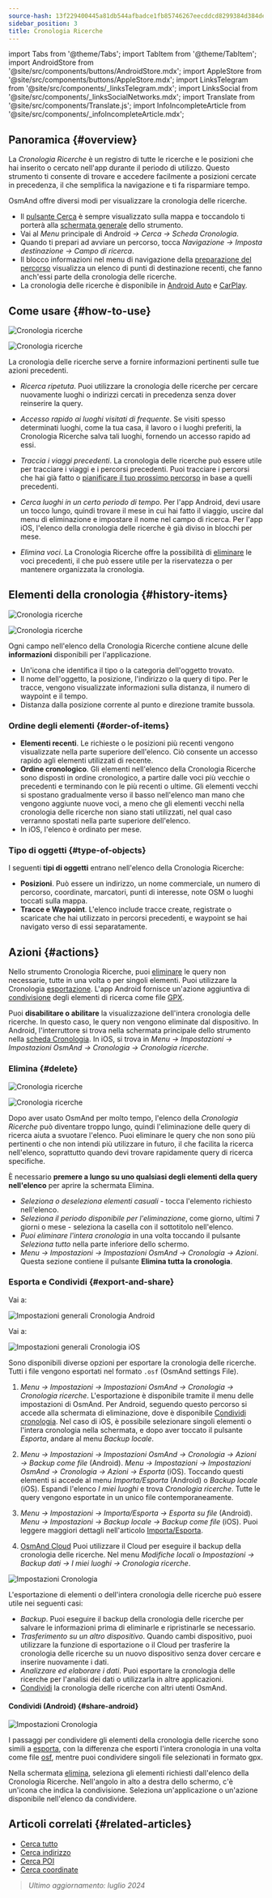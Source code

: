 ```yaml
---
source-hash: 13f229400445a81db544afbadce1fb85746267eecddcd8299384d384de2a58b5
sidebar_position: 3
title: Cronologia Ricerche
---
```

import Tabs from '@theme/Tabs';
import TabItem from '@theme/TabItem';
import AndroidStore from '@site/src/components/buttons/AndroidStore.mdx';
import AppleStore from '@site/src/components/buttons/AppleStore.mdx';
import LinksTelegram from '@site/src/components/_linksTelegram.mdx';
import LinksSocial from '@site/src/components/_linksSocialNetworks.mdx';
import Translate from '@site/src/components/Translate.js';
import InfoIncompleteArticle from '@site/src/components/_infoIncompleteArticle.mdx';


## Panoramica {#overview}

La *Cronologia Ricerche* è un registro di tutte le ricerche e le posizioni che hai inserito o cercato nell'app durante il periodo di utilizzo. Questo strumento ti consente di trovare e accedere facilmente a posizioni cercate in precedenza, il che semplifica la navigazione e ti fa risparmiare tempo.

OsmAnd offre diversi modi per visualizzare la cronologia delle ricerche.

- Il [pulsante Cerca](../widgets/map-buttons.md#search) è sempre visualizzato sulla mappa e toccandolo ti porterà alla [schermata generale](#how-to-use) dello strumento.
- Vai al *Menu* principale di Android *→ Cerca → Scheda Cronologia*.
- Quando ti prepari ad avviare un percorso, tocca *Navigazione → Imposta destinazione → Campo di ricerca*.
- Il blocco informazioni nel menu di navigazione della [preparazione del percorso](../navigation/setup/route-navigation.md#navigation-menu) visualizza un elenco di punti di destinazione recenti, che fanno anch'essi parte della cronologia delle ricerche.
- La cronologia delle ricerche è disponibile in [Android Auto](../navigation/auto-car.md#search) e [CarPlay](../navigation/car-play.md#search).


## Come usare {#how-to-use}

<Tabs groupId="operating-systems" queryString="current-os">

<TabItem value="android" label="Android">

![Cronologia ricerche](@site/static/img/search/history_search_android.png)

</TabItem>

<TabItem value="ios" label="iOS">

![Cronologia ricerche](@site/static/img/search/history_search_ios.png)

</TabItem>

</Tabs>

La cronologia delle ricerche serve a fornire informazioni pertinenti sulle tue azioni precedenti.

- *Ricerca ripetuta*. Puoi utilizzare la cronologia delle ricerche per cercare nuovamente luoghi o indirizzi cercati in precedenza senza dover reinserire la query.

- *Accesso rapido ai luoghi visitati di frequente*. Se visiti spesso determinati luoghi, come la tua casa, il lavoro o i luoghi preferiti, la Cronologia Ricerche salva tali luoghi, fornendo un accesso rapido ad essi.

- *Traccia i viaggi precedenti*. La cronologia delle ricerche può essere utile per tracciare i viaggi e i percorsi precedenti. Puoi tracciare i percorsi che hai già fatto o [pianificare il tuo prossimo percorso](../plan-route/create-route.md) in base a quelli precedenti.

- *Cerca luoghi in un certo periodo di tempo*. Per l'app Android, devi usare un tocco lungo, quindi trovare il mese in cui hai fatto il viaggio, uscire dal menu di eliminazione e impostare il nome nel campo di ricerca. Per l'app iOS, l'elenco della cronologia delle ricerche è già diviso in blocchi per mese.

- *Elimina voci*. La Cronologia Ricerche offre la possibilità di [eliminare](#delete) le voci precedenti, il che può essere utile per la riservatezza o per mantenere organizzata la cronologia.


## Elementi della cronologia {#history-items}

<Tabs groupId="operating-systems" queryString="current-os">

<TabItem value="android" label="Android">

![Cronologia ricerche](@site/static/img/search/history_search_android.png)

</TabItem>

<TabItem value="ios" label="iOS">

![Cronologia ricerche](@site/static/img/search/history_search_ios.png)

</TabItem>

</Tabs>

Ogni campo nell'elenco della Cronologia Ricerche contiene alcune delle **informazioni** disponibili per l'applicazione.

- Un'icona che identifica il tipo o la categoria dell'oggetto trovato.
- Il nome dell'oggetto, la posizione, l'indirizzo o la query di tipo. Per le tracce, vengono visualizzate informazioni sulla distanza, il numero di waypoint e il tempo.
- Distanza dalla posizione corrente al punto e direzione tramite bussola.


### Ordine degli elementi {#order-of-items}

- **Elementi recenti**. Le richieste o le posizioni più recenti vengono visualizzate nella parte superiore dell'elenco. Ciò consente un accesso rapido agli elementi utilizzati di recente.
- **Ordine cronologico**. Gli elementi nell'elenco della Cronologia Ricerche sono disposti in ordine cronologico, a partire dalle voci più vecchie o precedenti e terminando con le più recenti o ultime. Gli elementi vecchi si spostano gradualmente verso il basso nell'elenco man mano che vengono aggiunte nuove voci, a meno che gli elementi vecchi nella cronologia delle ricerche non siano stati utilizzati, nel qual caso verranno spostati nella parte superiore dell'elenco.
- In iOS, l'elenco è ordinato per mese.

### Tipo di oggetti {#type-of-objects}

I seguenti **tipi di oggetti** entrano nell'elenco della Cronologia Ricerche:

- **Posizioni**. Può essere un indirizzo, un nome commerciale, un numero di percorso, coordinate, marcatori, punti di interesse, note OSM o luoghi toccati sulla mappa.
- **Tracce e Waypoint**. L'elenco include tracce create, registrate o scaricate che hai utilizzato in percorsi precedenti, e waypoint se hai navigato verso di essi separatamente.


## Azioni {#actions}

Nello strumento Cronologia Ricerche, puoi [eliminare](#delete) le query non necessarie, tutte in una volta o per singoli elementi. Puoi utilizzare la Cronologia [esportazione](#export-and-share). L'app Android fornisce un'azione aggiuntiva di [condivisione](#share-android) degli elementi di ricerca come file [GPX](../../technical/osmand-file-formats/osmand-gpx.md).

Puoi **disabilitare o abilitare** la visualizzazione dell'intera cronologia delle ricerche. In questo caso, le query non vengono eliminate dal dispositivo. In Android, l'interruttore si trova nella schermata principale dello strumento nella [scheda Cronologia](#overview). In iOS, si trova in *Menu → Impostazioni → Impostazioni OsmAnd → Cronologia → Cronologia ricerche*.


### Elimina {#delete}

<Tabs groupId="operating-systems" queryString="current-os">

<TabItem value="android" label="Android">

![Cronologia ricerche](@site/static/img/search/history_search_delete_andr.png)

</TabItem>

<TabItem value="ios" label="iOS">

![Cronologia ricerche](@site/static/img/search/history_search_delete_ios.png)

</TabItem>

</Tabs>

Dopo aver usato OsmAnd per molto tempo, l'elenco della *Cronologia Ricerche* può diventare troppo lungo, quindi l'eliminazione delle query di ricerca aiuta a svuotare l'elenco. Puoi eliminare le query che non sono più pertinenti o che non intendi più utilizzare in futuro, il che facilita la ricerca nell'elenco, soprattutto quando devi trovare rapidamente query di ricerca specifiche.

È necessario **premere a lungo su uno qualsiasi degli elementi della query nell'elenco** per aprire la schermata Elimina.

- *Seleziona o deseleziona elementi casuali* - tocca l'elemento richiesto nell'elenco.
- *Seleziona il periodo disponibile per l'eliminazione*, come giorno, ultimi 7 giorni o mese - seleziona la casella con il sottotitolo nell'elenco.
- *Puoi eliminare l'intera cronologia* in una volta toccando il pulsante *Seleziona tutto* nella parte inferiore dello schermo.
- *Menu → Impostazioni → Impostazioni OsmAnd → Cronologia → Azioni*. Questa sezione contiene il pulsante **Elimina tutta la cronologia**.


### Esporta e Condividi {#export-and-share}

<Tabs groupId="operating-systems" queryString="current-os">

<TabItem value="android" label="Android">

Vai a: *<Translate android="true" ids="shared_string_menu,shared_string_settings,osmand_settings,shared_string_history"/>*

![Impostazioni generali Cronologia Android](@site/static/img/personal/profiles/general_settings_history_android.png)

</TabItem>

<TabItem value="ios" label="iOS">

Vai a: *<Translate android="true" ids="shared_string_menu,shared_string_settings,osmand_settings,shared_string_history"/>*

![Impostazioni generali Cronologia iOS](@site/static/img/personal/profiles/history_settings_ios.png)

</TabItem>

</Tabs>

Sono disponibili diverse opzioni per esportare la cronologia delle ricerche. Tutti i file vengono esportati nel formato `.osf` (OsmAnd settings File).

1. *Menu → Impostazioni → Impostazioni OsmAnd → Cronologia → Cronologia ricerche*.
    L'esportazione è disponibile tramite il menu delle impostazioni di OsmAnd. Per Android, seguendo questo percorso si accede alla schermata di eliminazione, dove è disponibile [Condividi cronologia](#share-android). Nel caso di iOS, è possibile selezionare singoli elementi o l'intera cronologia nella schermata, e dopo aver toccato il pulsante *Esporta*, andare al menu *Backup locale*.

2. *Menu → Impostazioni → Impostazioni OsmAnd → Cronologia → Azioni → Backup come file* (Android).
    *Menu → Impostazioni → Impostazioni OsmAnd → Cronologia → Azioni → Esporta* (iOS).
    Toccando questi elementi si accede al menu *Importa/Esporta* (Android) o *Backup locale* (iOS). Espandi l'elenco *I miei luoghi* e trova *Cronologia ricerche*. Tutte le query vengono esportate in un unico file contemporaneamente.

3. *Menu → Impostazioni → Importa/Esporta → Esporta su file* (Android).
    *Menu → Impostazioni → Backup locale → Backup come file* (iOS).
    Puoi leggere maggiori dettagli nell'articolo [Importa/Esporta](../personal/import-export.md#export).

4. [OsmAnd Cloud](../personal/osmand-cloud.md#select-data-to-back-up)
    Puoi utilizzare il Cloud per eseguire il backup della cronologia delle ricerche. Nel menu *Modifiche locali* o *Impostazioni → Backup dati → I miei luoghi → Cronologia ricerche*.

![Impostazioni Cronologia](@site/static/img/search/history_search_share_andr.png)

L'esportazione di elementi o dell'intera cronologia delle ricerche può essere utile nei seguenti casi:

- *Backup*. Puoi eseguire il backup della cronologia delle ricerche per salvare le informazioni prima di eliminarle e ripristinarle se necessario.
- *Trasferimento su un altro dispositivo*. Quando cambi dispositivo, puoi utilizzare la funzione di esportazione o il Cloud per trasferire la cronologia delle ricerche su un nuovo dispositivo senza dover cercare e inserire nuovamente i dati.
- *Analizzare ed elaborare i dati*. Puoi esportare la cronologia delle ricerche per l'analisi dei dati o utilizzarla in altre applicazioni.
- [Condividi](#share-android) la cronologia delle ricerche con altri utenti OsmAnd.


#### Condividi (Android) {#share-android}

![Impostazioni Cronologia](@site/static/img/search/history_search_share_andr.png)

I passaggi per condividere gli elementi della cronologia delle ricerche sono simili a [esporta](#export-and-share), con la differenza che esporti l'intera cronologia in una volta come file [osf](../../technical/osmand-file-formats/osmand-osf.md), mentre puoi condividere singoli file selezionati in formato gpx.

Nella schermata [elimina](#delete), seleziona gli elementi richiesti dall'elenco della Cronologia Ricerche. Nell'angolo in alto a destra dello schermo, c'è un'icona che indica la condivisione. Seleziona un'applicazione o un'azione disponibile nell'elenco da condividere.


## Articoli correlati {#related-articles}

- [Cerca tutto](./search-all.md)
- [Cerca indirizzo](./search-address.md)
- [Cerca POI](./search-poi.md)
- [Cerca coordinate](./search-coordinates.md)


> *Ultimo aggiornamento: luglio 2024*